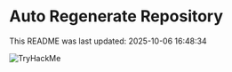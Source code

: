 # Auto Regenerate Repository

This README was last updated: 2025-10-06 16:48:34

 ![TryHackMe](https://tryhackme.com/badge/533634)